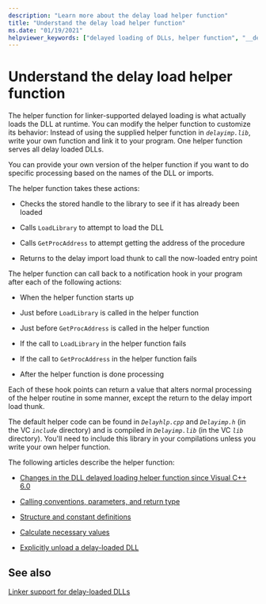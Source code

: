 ```yaml
---
description: "Learn more about the delay load helper function"
title: "Understand the delay load helper function"
ms.date: "01/19/2021"
helpviewer_keywords: ["delayed loading of DLLs, helper function", "__delayLoadHelper2 function", "delayimp.lib", "__delayLoadHelper function", "delayhlp.cpp", "delayimp.h", "helper functions"]
---
```

# Understand the delay load helper function

The helper function for linker-supported delayed loading is what actually loads the DLL at runtime. You can modify the helper function to customize its behavior: Instead of using the supplied helper function in *`delayimp.lib`*, write your own function and link it to your program. One helper function serves all delay loaded DLLs.

You can provide your own version of the helper function if you want to do specific processing based on the names of the DLL or imports.

The helper function takes these actions:

- Checks the stored handle to the library to see if it has already been loaded

- Calls `LoadLibrary` to attempt to load the DLL

- Calls `GetProcAddress` to attempt getting the address of the procedure

- Returns to the delay import load thunk to call the now-loaded entry point

The helper function can call back to a notification hook in your program after each of the following actions:

- When the helper function starts up

- Just before `LoadLibrary` is called in the helper function

- Just before `GetProcAddress` is called in the helper function

- If the call to `LoadLibrary` in the helper function fails

- If the call to `GetProcAddress` in the helper function fails

- After the helper function is done processing

Each of these hook points can return a value that alters normal processing of the helper routine in some manner, except the return to the delay import load thunk.

The default helper code can be found in *`Delayhlp.cpp`* and *`Delayimp.h`* (in the VC *`include`* directory) and is compiled in *`Delayimp.lib`* (in the VC *`lib`* directory). You'll need to include this library in your compilations unless you write your own helper function.

The following articles describe the helper function:

- [Changes in the DLL delayed loading helper function since Visual C++ 6.0](changes-in-the-dll-delayed-loading-helper-function-since-visual-cpp-6-0.md)

- [Calling conventions, parameters, and return type](calling-conventions-parameters-and-return-type.md)

- [Structure and constant definitions](structure-and-constant-definitions.md)

- [Calculate necessary values](calculating-necessary-values.md)

- [Explicitly unload a delay-loaded DLL](explicitly-unloading-a-delay-loaded-dll.md)

## See also

[Linker support for delay-loaded DLLs](linker-support-for-delay-loaded-dlls.md)
